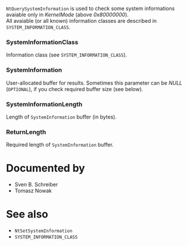 `NtQuerySystemInformation` is used to check some system informations avaiable only in *KernelMode* (above *0x80000000*). \
All avaiable (or all known) information classes are described in `SYSTEM_INFORMATION_CLASS`.

### SystemInformationClass

Information class (see `SYSTEM_INFORMATION_CLASS`).

### SystemInformation

User-allocated buffer for results. Sometimes this parameter can be *NULL* (`OPTIONAL`), if you check required buffer size (see below).

### SystemInformationLength

Length of `SystemInformation` buffer (in bytes).

### ReturnLength

Required length of `SystemInformation` buffer.

# Documented by

* Sven B. Schreiber
* Tomasz Nowak

# See also

* `NtSetSystemInformation`
* `SYSTEM_INFORMATION_CLASS`
